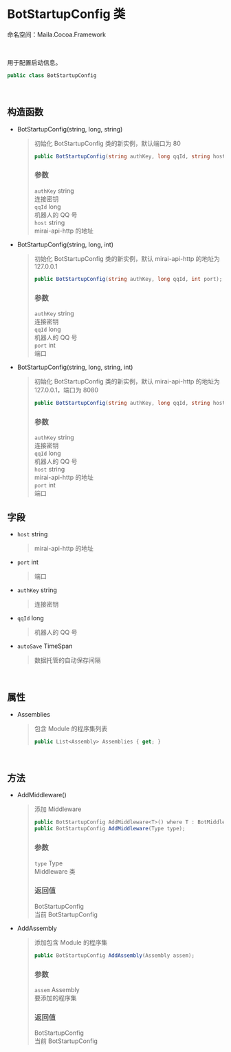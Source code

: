 # BotStartupConfig 类
命名空间：Maila.Cocoa.Framework

<br>

用于配置启动信息。
```C#
public class BotStartupConfig
```

<br>

## 构造函数
- BotStartupConfig(string, long, string)
    > 初始化 BotStartupConfig 类的新实例，默认端口为 80
    > ```C#
    > public BotStartupConfig(string authKey, long qqId, string host);
    > ```
    > 
    > ### 参数
    > `authKey` string  
    > 连接密钥  
    > `qqId` long  
    > 机器人的 QQ 号  
    > `host` string  
    > mirai-api-http 的地址
- BotStartupConfig(string, long, int)
    > 初始化 BotStartupConfig 类的新实例，默认 mirai-api-http 的地址为 127.0.0.1
    > ```C#
    > public BotStartupConfig(string authKey, long qqId, int port);
    > ```
    > 
    > ### 参数
    > `authKey` string  
    > 连接密钥  
    > `qqId` long  
    > 机器人的 QQ 号  
    > `port` int  
    > 端口
- BotStartupConfig(string, long, string, int)
    > 初始化 BotStartupConfig 类的新实例，默认 mirai-api-http 的地址为 127.0.0.1，端口为 8080
    > ```C#
    > public BotStartupConfig(string authKey, long qqId, string host = "127.0.0.1", int port = 8080);
    > ```
    > 
    > ### 参数
    > `authKey` string  
    > 连接密钥  
    > `qqId` long  
    > 机器人的 QQ 号  
    > `host` string  
    > mirai-api-http 的地址  
    > `port` int  
    > 端口

## 字段
- `host` string
    > mirai-api-http 的地址
- `port` int
    > 端口
- `authKey` string
    > 连接密钥
- `qqId` long
    > 机器人的 QQ 号
- `autoSave` TimeSpan
    > 数据托管的自动保存间隔
  
<br>

## 属性
- Assemblies
    > 包含 Module 的程序集列表
    > ```C#
    > public List<Assembly> Assemblies { get; }
    > ```

<br>

## 方法
- AddMiddleware()
    > 添加 Middleware
    > ```C#
    > public BotStartupConfig AddMiddleware<T>() where T : BotMiddlewareBase;
    > public BotStartupConfig AddMiddleware(Type type);
    > ```
    > 
    > ### 参数
    > `type` Type  
    > Middleware 类
    > 
    > ### 返回值
    > BotStartupConfig  
    > 当前 BotStartupConfig
- AddAssembly
    > 添加包含 Module 的程序集
    > ```C#
    > public BotStartupConfig AddAssembly(Assembly assem);
    > ```
    > 
    > ### 参数
    > `assem` Assembly  
    > 要添加的程序集
    > 
    > ### 返回值
    > BotStartupConfig  
    > 当前 BotStartupConfig